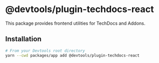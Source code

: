 # @devtools/plugin-techdocs-react

This package provides frontend utilities for TechDocs and Addons.

## Installation

```sh
# From your Devtools root directory
yarn --cwd packages/app add @devtools/plugin-techdocs-react
```
